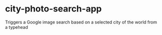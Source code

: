 # city-photo-search-app
Triggers a Google image search based on a selected city of the world from a typehead
